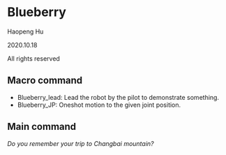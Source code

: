 # Blueberry

Haopeng Hu

2020.10.18

All rights reserved

## Macro command

- Blueberry_lead: Lead the robot by the pilot to demonstrate something.
- Blueberry_JP: Oneshot motion to the given joint position.

## Main command



*Do you remember your trip to Changbai mountain?*
